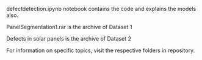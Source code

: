 defectdetection.ipynb notebook contains the code and explains the models also.

PanelSegmentation1.rar is the archive of Dataset 1

Defects in solar panels is the archive of Dataset 2

For information on specific topics, visit the respective folders in repository.
